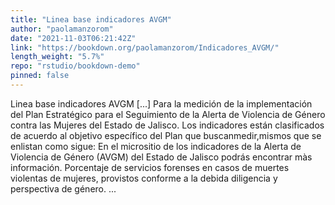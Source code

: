 ```yaml
---
title: "Linea base indicadores AVGM"
author: "paolamanzorom"
date: "2021-11-03T06:21:42Z"
link: "https://bookdown.org/paolamanzorom/Indicadores_AVGM/"
length_weight: "5.7%"
repo: "rstudio/bookdown-demo"
pinned: false
---
```


Linea base indicadores AVGM [...] Para la medición de la implementación del Plan Estratégico para el Seguimiento de la Alerta de Violencia de Género contra las Mujeres del Estado de Jalisco. Los indicadores están clasificados de acuerdo al objetivo específico del Plan que buscanmedir,mismos que se enlistan como sigue: En el micrositio de los indicadores de la Alerta de Violencia de Género (AVGM) del Estado de Jalisco podrás encontrar màs información. Porcentaje de servicios forenses en casos de muertes violentas de mujeres, provistos conforme a la debida diligencia y perspectiva de género. ...
